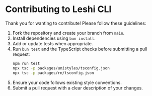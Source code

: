 # Contributing to Leshi CLI

Thank you for wanting to contribute! Please follow these guidelines:

1. Fork the repository and create your branch from `main`.
2. Install dependencies using `bun install`.
3. Add or update tests when appropriate.
4. Run `bun test` and the TypeScript checks before submitting a pull request:
   ```bash
   npm run test
   npx tsc -p packages/unistyles/tsconfig.json
   npx tsc -p packages/rn/tsconfig.json
   ```
5. Ensure your code follows existing style conventions.
6. Submit a pull request with a clear description of your changes.
